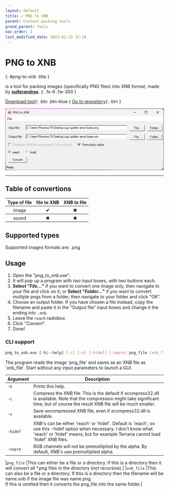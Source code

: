 ```yaml
---
layout: default
title: ✔ PNG to XNB
parent: Content packing tools
grand_parent: Tools
nav_order: 3
last_modified_date: 2023-01-13 11:14
---
```


# PNG to XNB
{: #png-to-xnb .title }

is a tool for packing images (specifically PNG files) into XNB format, made by [**sullerandras**](https://github.com/sullerandras).<!-- more -->
{: .fs-6 .fw-300 }

[Download tool](https://github.com/sullerandras/png_to_xnb/releases/latest){: .btn .btn-blue }
[Go to repository](https://github.com/sullerandras/png_to_xnb){: .btn }

![Preview](/images/PNGtoXNB.png)

---

## Table of convertions
<table>
    <thead>
        <tr>
            <th>Type of file</th>
            <th>file to XNB</th>
            <th>XNB to file</th>
        </tr>
    </thead>
    <tbody>
        <tr>
            <th style="font-weight: normal;">image</th>
            <th class="label-green">✔</th>
            <th class="label-red">✖</th>
        </tr>
        <tr>
            <th style="font-weight: normal;">sound</th>
            <th class="label-red">✖</th>
            <th class="label-red">✖</th>
        </tr>
    </tbody>
</table>

## Supported types
Supported images formats are: .png

## Usage
1. Open the "*png_to_xnb.exe*".
2. It will pop up a program with two input boxes, with two buttons each.
3. **Select "*File...*"** if you want to convert one image only, then navigate to your file and click on it; or **Select "*Folder...*"** if you want to convert multiple pngs from a folder, then navigate to your folder and click "OK".
4. Choose an output folder. If you have chosen a file instead, copy the filename and paste it in the "Output file" input boxes and change it the ending into `.xnb`.
5. Leave the `reach` radiobox.
6. Click "*Convert*".
7. Done!

### CLI support

```sh
png_to_xnb.exe [-h|--help] [-c] [-u] [-hidef] [-nopre] png_file [xnb_file]
```

The program reads the image 'png_file' and saves as an XNB file as 'xnb_file'.
Start without any input parameters to launch a GUI.

|Argument|Description|
|---|---|
|  `-h`     |Prints this help.|
|  `-c`     |Compress the XNB file. This is the default if xcompress32.dll is available. Note that the compression might take significant time, but of course the result XNB file will be much smaller.|
|  `-u`     |Save uncompressed XNB file, even if xcompress32.dll is available.
|  `-hidef` |XNB's can be either 'reach' or 'hidef'. Default is 'reach', so use this -hidef option when necessary. I don't know what 'reach' or 'hidef' means, but for example Terraria cannot load 'hidef' XNB files.|
|  `-nopre` |RGB channels will not be premultiplied by the alpha. By default, XNB's use premultiplied alpha.|

|`png_file` |This can either be a file or a directory. If this is a directory then it will convert all *.png files in the directory (not recursive).|
|`xnb_file` |This can also be a file or a directory. If this is a directory then the filename will be name.xnb if the image file was name.png.<br>If this is omitted then it converts the png_file into the same folder.|